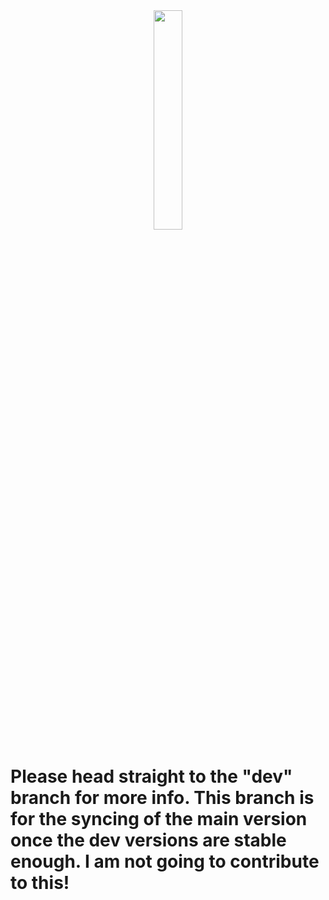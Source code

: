 <div align="center">
    <img src=".github/assets/logo.png" style="width:30%;">
</div>

# Please head straight to the "dev" branch for more info. This branch is for the syncing of the main version once the dev versions are stable enough. I am not going to contribute to this!
